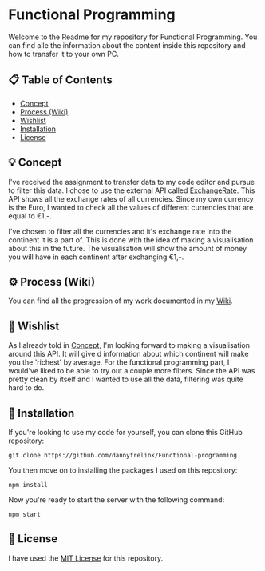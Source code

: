# Functional Programming
Welcome to the Readme for my repository for Functional Programming. You can find alle the information about the content inside this repository and how to transfer it to your own PC.

## 📋 Table of Contents

* [Concept](https://github.com/dannyfrelink/Functional-programming#concept)
* [Process (Wiki)](https://github.com/dannyfrelink/Functional-programming#wiki)
* [Wishlist](https://github.com/dannyfrelink/Functional-programming#wishlist)
* [Installation](https://github.com/dannyfrelink/Functional-programming#installation)
* [License](https://github.com/dannyfrelink/Functional-programming#license)

## 💡 Concept

I've received the assignment to transfer data to my code editor and pursue to filter this data. I chose to use the external API called [ExchangeRate](https://rapidapi.com/exchangerateapi/api/exchangerate-api/). This API shows all the exchange rates of all currencies. Since my own currency is the Euro, I wanted to check all the values of different currencies that are equal to €1,-.

I've chosen to filter all the currencies and it's exchange rate into the continent it is a part of. This is done with the idea of making a visualisation about this in the future. The visualisation will show the amount of money you will have in each continent after exchanging €1,-.

## ⚙️ Process (Wiki)

You can find all the progression of my work documented in my [Wiki](https://github.com/dannyfrelink/Functional-programming/wiki).

## 📝 Wishlist

As I already told in [Concept](https://github.com/dannyfrelink/Functional-programming#Concept), I'm looking forward to making a visualisation around this API. It will give d information about which continent will make you the 'richest' by average. For the functional programming part, I would've liked to be able to try out a couple more filters. Since the API was pretty clean by itself and I wanted to use all the data, filtering was quite hard to do.

## 🔧 Installation

If you're looking to use my code for yourself, you can clone this GitHub repository:
```
git clone https://github.com/dannyfrelink/Functional-programming
```

You then move on to installing the packages I used on this repository:
```
npm install
```

Now you're ready to start the server with the following command:
```
npm start
```

## 📄 License

I have used the [MIT License](https://github.com/dannyfrelink/Functional-programming/blob/main/LICENSE) for this repository.
